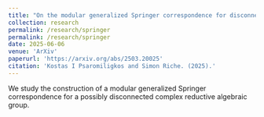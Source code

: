 ```yaml
---
title: "On the modular generalized Springer correspondence for disconnected groups"
collection: research
permalink: /research/springer
permalink: /research/springer
date: 2025-06-06
venue: 'ArXiv'
paperurl: 'https://arxiv.org/abs/2503.20025'
citation: 'Kostas I Psaromiligkos and Simon Riche. (2025).'
---
```


We study the construction of a modular generalized Springer correspondence for a possibly disconnected complex reductive algebraic group.
